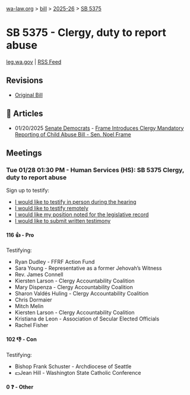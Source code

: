 [wa-law.org](/) > [bill](/bill/) > [2025-26](/bill/2025-26/) > [SB 5375](/bill/2025-26/sb/5375/)

# SB 5375 - Clergy, duty to report abuse
[leg.wa.gov](https://app.leg.wa.gov/billsummary?BillNumber=5375&Year=2025&Initiative=false) | [RSS Feed](./rss.xml)

## Revisions
* [Original Bill](1/)

## 📰 Articles
* 01/20/2025 [Senate Democrats](/org/senate_democrats/) - [Frame Introduces Clergy Mandatory Reporting of Child Abuse Bill - Sen. Noel Frame](https://senatedemocrats.wa.gov/frame/2025/01/20/frame-introduces-clergy-mandatory-reporting-of-child-abuse-bill/#:~:text=SB%205375)

## Meetings
### Tue 01/28 01:30 PM - Human Services (HS): SB 5375 Clergy, duty to report abuse
Sign up to testify:
* [I would like to testify in person during the hearing](https://app.leg.wa.gov/csi/Testifier/Add?chamber=House&mId=32562&aId=161999&caId=25006&tId=1)
* [I would like to testify remotely](https://app.leg.wa.gov/csi/Testifier/Add?chamber=House&mId=32562&aId=161999&caId=25006&tId=2)
* [I would like my position noted for the legislative record](https://app.leg.wa.gov/csi/Testifier/Add?chamber=House&mId=32562&aId=161999&caId=25006&tId=3)
* [I would like to submit written testimony](https://app.leg.wa.gov/csi/Testifier/Add?chamber=House&mId=32562&aId=161999&caId=25006&tId=4)

#### 116 👍 - Pro
Testifying:
* Ryan Dudley - FFRF Action Fund
* Sara Young - Representative as a former Jehovah’s Witness
* Rev. James Connell
* Kiersten Larson - Clergy Accountability Coalition
* Mary Dispenza - Clergy Accountability Coalition
* Sharon Valdés Huling - Clergy Accountability Coalition
* Chris Dormaier
* Mitch Melin
* Kiersten Larson - Clergy Accountability Coalition
* Kristiana de Leon - Association of Secular Elected Officials
* Rachel Fisher

#### 102 👎 - Con
Testifying:
* Bishop Frank Schuster - Archdiocese of Seattle
* 💵Jean Hill - Washington State Catholic Conference

#### 0 ❓ - Other
